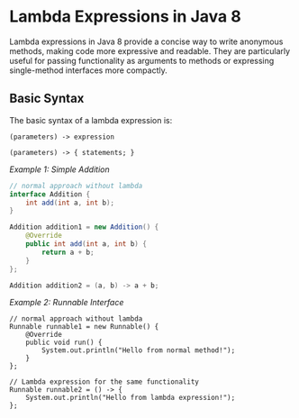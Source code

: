 # Lambda Expressions in Java 8

Lambda expressions in Java 8 provide a concise way to write anonymous methods, making code more expressive and readable. They are particularly useful for passing functionality as arguments to methods or expressing single-method interfaces more compactly.

## Basic Syntax

The basic syntax of a lambda expression is:

```
(parameters) -> expression
```

```
(parameters) -> { statements; }
```
*Example 1: Simple Addition*

```java
// normal approach without lambda
interface Addition {
    int add(int a, int b);
}

Addition addition1 = new Addition() {
    @Override
    public int add(int a, int b) {
        return a + b;
    }
};

Addition addition2 = (a, b) -> a + b;

```
*Example 2: Runnable Interface*

```
// normal approach without lambda
Runnable runnable1 = new Runnable() {
    @Override
    public void run() {
        System.out.println("Hello from normal method!");
    }
};

// Lambda expression for the same functionality
Runnable runnable2 = () -> {
    System.out.println("Hello from lambda expression!");
};

```
